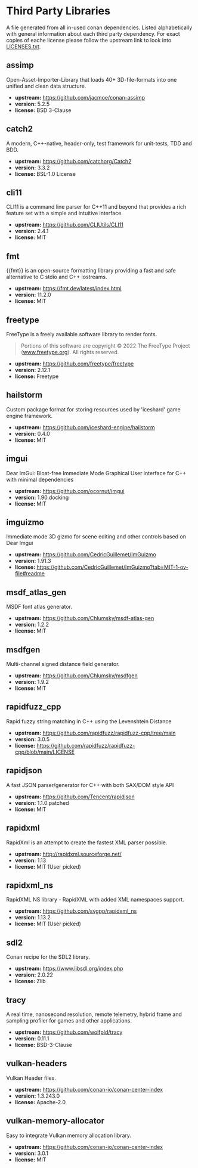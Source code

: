 # Third Party Libraries

A file generated from all in-used conan dependencies.
Listed alphabetically with general information about each third party dependency.
For exact copies of eache license please follow the upstream link to look into [LICENSES.txt](LICENSES.txt).

## assimp
Open-Asset-Importer-Library that loads 40+ 3D-file-formats into one unified and clean data structure.
- **upstream:** https://github.com/jacmoe/conan-assimp
- **version:** 5.2.5
- **license:** BSD 3-Clause

## catch2
A modern, C++-native, header-only, test framework for unit-tests, TDD and BDD.
- **upstream:** https://github.com/catchorg/Catch2
- **version:** 3.3.2
- **license:** BSL-1.0 License

## cli11
CLI11 is a command line parser for C++11 and beyond that provides a rich feature set with a simple and intuitive interface.
- **upstream:** https://github.com/CLIUtils/CLI11
- **version:** 2.4.1
- **license:** MIT

## fmt
{{fmt}} is an open-source formatting library providing a fast and safe alternative to C stdio and C++ iostreams.
- **upstream:** https://fmt.dev/latest/index.html
- **version:** 11.2.0
- **license:** MIT

## freetype
FreeType is a freely available software library to render fonts.

> Portions of this software are copyright © 2022 The FreeType Project (www.freetype.org). All rights reserved.
- **upstream:** https://github.com/freetype/freetype
- **version:** 2.12.1
- **license:** Freetype

## hailstorm
Custom package format for storing resources used by 'iceshard' game engine framework.
- **upstream:** https://github.com/iceshard-engine/hailstorm
- **version:** 0.4.0
- **license:** MIT

## imgui
Dear ImGui: Bloat-free Immediate Mode Graphical User interface for C++ with minimal dependencies
- **upstream:** https://github.com/ocornut/imgui
- **version:** 1.90.docking
- **license:** MIT

## imguizmo
Immediate mode 3D gizmo for scene editing and other controls based on Dear Imgui
- **upstream:** https://github.com/CedricGuillemet/ImGuizmo
- **version:** 1.91.3
- **license:** https://github.com/CedricGuillemet/ImGuizmo?tab=MIT-1-ov-file#readme

## msdf_atlas_gen
MSDF font atlas generator.
- **upstream:** https://github.com/Chlumsky/msdf-atlas-gen
- **version:** 1.2.2
- **license:** MIT

## msdfgen
Multi-channel signed distance field generator.
- **upstream:** https://github.com/Chlumsky/msdfgen
- **version:** 1.9.2
- **license:** MIT

## rapidfuzz_cpp
Rapid fuzzy string matching in C++ using the Levenshtein Distance
- **upstream:** https://github.com/rapidfuzz/rapidfuzz-cpp/tree/main
- **version:** 3.0.5
- **license:** https://github.com/rapidfuzz/rapidfuzz-cpp/blob/main/LICENSE

## rapidjson
A fast JSON parser/generator for C++ with both SAX/DOM style API
- **upstream:** https://github.com/Tencent/rapidjson
- **version:** 1.1.0.patched
- **license:** MIT

## rapidxml
RapidXml is an attempt to create the fastest XML parser possible.
- **upstream:** http://rapidxml.sourceforge.net/
- **version:** 1.13
- **license:** MIT (User picked)

## rapidxml_ns
RapidXML NS library - RapidXML with added XML namespaces support.
- **upstream:** https://github.com/svgpp/rapidxml_ns
- **version:** 1.13.2
- **license:** MIT (User picked)

## sdl2
Conan recipe for the SDL2 library.
- **upstream:** https://www.libsdl.org/index.php
- **version:** 2.0.22
- **license:** Zlib

## tracy
A real time, nanosecond resolution, remote telemetry, hybrid frame and sampling profiler for games and other applications.
- **upstream:** https://github.com/wolfpld/tracy
- **version:** 0.11.1
- **license:** BSD-3-Clause

## vulkan-headers
Vulkan Header files.
- **upstream:** https://github.com/conan-io/conan-center-index
- **version:** 1.3.243.0
- **license:** Apache-2.0

## vulkan-memory-allocator
Easy to integrate Vulkan memory allocation library.
- **upstream:** https://github.com/conan-io/conan-center-index
- **version:** 3.0.1
- **license:** MIT
